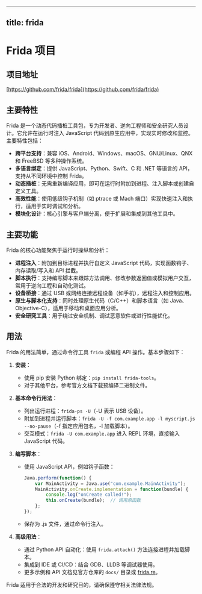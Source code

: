 
---
title: frida
---

# Frida 项目

## 项目地址
[https://github.com/frida/frida](https://github.com/frida/frida)

## 主要特性
Frida 是一个动态代码插桩工具包，专为开发者、逆向工程师和安全研究人员设计。它允许在运行时注入 JavaScript 代码到原生应用中，实现实时修改和监控。主要特性包括：
- **跨平台支持**：兼容 iOS、Android、Windows、macOS、GNU/Linux、QNX 和 FreeBSD 等多种操作系统。
- **多语言绑定**：提供 JavaScript、Python、Swift、C 和 .NET 等语言的 API，支持从不同环境中控制 Frida。
- **动态插桩**：无需重新编译应用，即可在运行时附加到进程、注入脚本或创建自定义工具。
- **高效性能**：使用低级钩子机制（如 ptrace 或 Mach 端口）实现快速注入和执行，适用于实时调试和分析。
- **模块化设计**：核心引擎与客户端分离，便于扩展和集成到其他工具中。

## 主要功能
Frida 的核心功能聚焦于运行时操纵和分析：
- **进程注入**：附加到目标进程并执行自定义 JavaScript 代码，实现函数钩子、内存读取/写入和 API 拦截。
- **脚本执行**：支持编写脚本来跟踪方法调用、修改参数返回值或模拟用户交互，常用于逆向工程和自动化测试。
- **设备桥接**：通过 USB 或网络连接远程设备（如手机），远程注入和控制应用。
- **原生与脚本化支持**：同时处理原生代码（C/C++）和脚本语言（如 Java、Objective-C），适用于移动和桌面应用分析。
- **安全研究工具**：用于绕过安全机制、调试恶意软件或进行性能优化。

## 用法
Frida 的用法简单，通过命令行工具 `frida` 或编程 API 操作。基本步骤如下：

1. **安装**：
   - 使用 pip 安装 Python 绑定：`pip install frida-tools`。
   - 对于其他平台，参考官方文档下载预编译二进制文件。

2. **基本命令行用法**：
   - 列出运行进程：`frida-ps -U`（-U 表示 USB 设备）。
   - 附加到进程并运行脚本：`frida -U -f com.example.app -l myscript.js --no-pause`（-f 指定应用包名，-l 加载脚本）。
   - 交互模式：`frida -U com.example.app` 进入 REPL 环境，直接输入 JavaScript 代码。

3. **编写脚本**：
   - 使用 JavaScript API，例如钩子函数：
     ```javascript
     Java.perform(function() {
         var MainActivity = Java.use("com.example.MainActivity");
         MainActivity.onCreate.implementation = function(bundle) {
             console.log("onCreate called!");
             this.onCreate(bundle);  // 调用原函数
         };
     });
     ```
   - 保存为 .js 文件，通过命令行注入。

4. **高级用法**：
   - 通过 Python API 自动化：使用 `frida.attach()` 方法连接进程并加载脚本。
   - 集成到 IDE 或 CI/CD：结合 GDB、LLDB 等调试器使用。
   - 更多示例和 API 文档见官方仓库的 `docs/` 目录或 [frida.re](https://frida.re/docs/home/)。

Frida 适用于合法的开发和研究目的，请确保遵守相关法律法规。